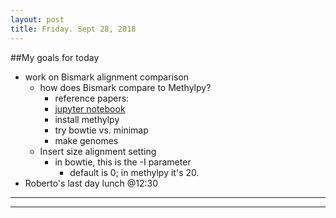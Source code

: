 ```yaml
---
layout: post
title: Friday. Sept 28, 2018
---
```


##My goals for today  
* work on Bismark alignment comparison  
	+ how does Bismark compare to Methylpy?  
		+ reference papers:  
		+ [jupyter notebook](https://github.com/shellywanamaker/C_virginica/blob/master/MethylPy_comparison.ipynb)  
		+ install methylpy  
		+ try bowtie vs. minimap  
		+ make genomes  
	+ Insert size alignment setting  
		- in bowtie, this is the -I parameter  
			- default is 0; in methylpy it's 20.  
* Roberto's last day lunch @12:30  


----
****